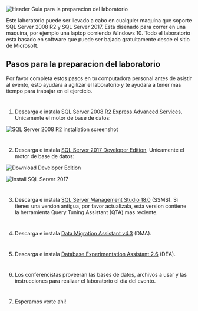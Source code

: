![Header](images/header.jpg)
Guia para la preparacion del laboratorio

Este laboratorio puede ser llevado a cabo en cualquier maquina que soporte SQL Server 2008 R2 y SQL Server 2017.
Esta diseñado para correr en una maquina, por ejemplo una laptop corriendo Windows 10.
Todo el laboratorio esta basado en software que puede ser bajado gratuitamente desde el sitio de Microsoft.

## Pasos para la preparacion del laboratorio

Por favor completa estos pasos en tu computadora personal antes de asistir al evento, esto ayudara a agilizar el laboratorio y te ayudara a tener mas tiempo para trabajar en el ejercicio.
#
1. Descarga e instala [SQL Server 2008 R2 Express Advanced Services](https://www.microsoft.com/en-us/download/details.aspx?id=25174), Unicamente el motor de base de datos:

![SQL Server 2008 R2 installation screenshot](images/SQL2008Install.png)
#
2. Descarga e instala [SQL Server 2017 Developer Edition](https://www.microsoft.com/en-us/sql-server/sql-server-downloads), Unicamente el motor de base de datos:

![Download Developer Edition](images/DownloadDeveloperEdition.png)

![Install SQL Server 2017](images/SQL2017Install.png)
#
3. Descarga e instala [SQL Server Management Studio 18.0](https://docs.microsoft.com/en-us/sql/ssms/download-sql-server-management-studio-ssms?view=sql-server-2017) (SSMS). Si tienes una version antigua, por favor actualizala, esta version contiene la herramienta Query Tuning Assistant (QTA) mas reciente.
#
4. Descarga e instala [Data Migration Assistant v4.3](https://www.microsoft.com/en-us/download/details.aspx?id=53595) (DMA).
#
5. Descarga e instala [Database Experimentation Assistant 2.6](https://www.microsoft.com/en-us/download/details.aspx?id=54090) (DEA).
#
6. Los conferencistas proveeran las bases de datos, archivos a usar y las instrucciones para realizar el laboratorio el dia del evento.
#
7. Esperamos verte ahi!
